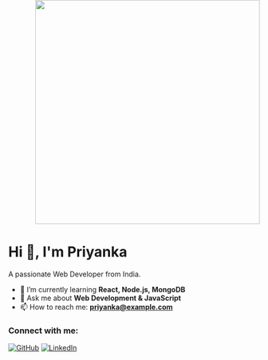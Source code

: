 <p align="right" style="margin-top: -50px;">
  <img src="https://user-images.githubusercontent.com/your-image.png" width="450">
</p>

<p align="center">
  <h1>Hi 👋, I'm Priyanka</h1>
  <p>A passionate Web Developer from India.</p>

  - 🌱 I’m currently learning **React, Node.js, MongoDB**  
  - 💬 Ask me about **Web Development & JavaScript**  
  - 📫 How to reach me: **priyanka@example.com**  
</p>

### Connect with me:
[![GitHub](https://img.shields.io/badge/GitHub-000?style=for-the-badge&logo=github)](https://github.com/Priyankaachary098)
[![LinkedIn](https://img.shields.io/badge/LinkedIn-0077B5?style=for-the-badge&logo=linkedin)](https://linkedin.com/in/priyanka-p-a5a15930b)
